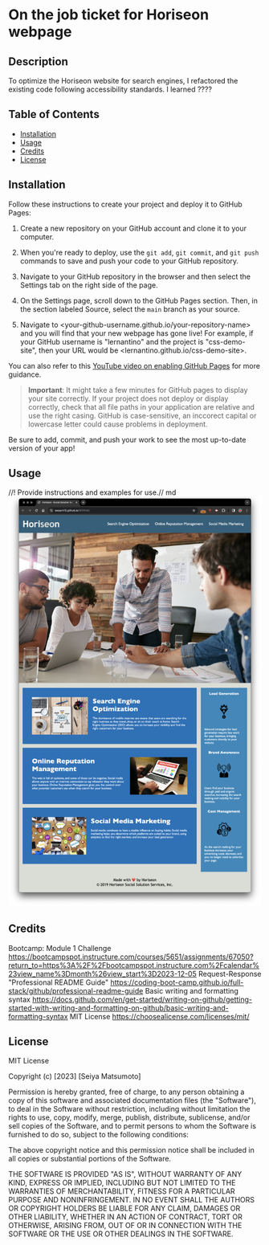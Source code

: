 
<!--

Deployed application
https://seiyam13.github.io/W01HW
GitHub repository
https://github.com/seiyam13/W01HW

html
added the page title(7)
changed the non-semantic elements(div) to semantic elements(header, nav, main, aside)
add id to search-engine-optimization
added alt to imag src x3 x2
Cost Management <img> tag unify
Footer delete H2

css
? header h1 marged color
cannot marge serch/online/social
cannot marge benefit -/h3/img x3


content of README
https://coding-boot-camp.github.io/full-stack/github/professional-readme-guide

-->


# On the job ticket for Horiseon webpage


## Description
To optimize the Horiseon website for search engines, I refactored the existing code following accessibility standards.
I learned ????



## Table of Contents

- [Installation](#installation)
- [Usage](#usage)
- [Credits](#credits)
- [License](#license)




## Installation

Follow these instructions to create your project and deploy it to GitHub Pages:

1. Create a new repository on your GitHub account and clone it to your computer.

2. When you're ready to deploy, use the `git add`, `git commit`, and `git push` commands to save and push your code to your GitHub repository.

3. Navigate to your GitHub repository in the browser and then select the Settings tab on the right side of the page.

4. On the Settings page, scroll down to the GitHub Pages section. Then, in the section labeled Source, select the `main` branch as your source.

5. Navigate to <your-github-username.github.io/your-repository-name> and you will find that your new webpage has gone live! For example, if your GitHub username is "lernantino" and the project is "css-demo-site", then your URL would be <lernantino.github.io/css-demo-site>.

You can also refer to this [YouTube video on enabling GitHub Pages](https://youtu.be/P4Mu1t5rIXg) for more guidance.

> **Important**: It might take a few minutes for GitHub pages to display your site correctly. If your project does not deploy or display correctly, check that all file paths in your application are relative and use the right casing. GitHub is case-sensitive, an inccorect capital or lowercase letter could cause problems in deployment.

Be sure to add, commit, and push your work to see the most up-to-date version of your app!


## Usage

//! Provide instructions and examples for use.//
md
![alt="Screen Shot"](assets/images/screenshot.png)


## Credits
Bootcamp: Module 1 Challenge
https://bootcampspot.instructure.com/courses/5651/assignments/67050?return_to=https%3A%2F%2Fbootcampspot.instructure.com%2Fcalendar%23view_name%3Dmonth%26view_start%3D2023-12-05
Request-Response "Professional README Guide"
https://coding-boot-camp.github.io/full-stack/github/professional-readme-guide
Basic writing and formatting syntax
https://docs.github.com/en/get-started/writing-on-github/getting-started-with-writing-and-formatting-on-github/basic-writing-and-formatting-syntax
MIT License
https://choosealicense.com/licenses/mit/


## License

MIT License

Copyright (c) [2023] [Seiya Matsumoto]

Permission is hereby granted, free of charge, to any person obtaining a copy
of this software and associated documentation files (the "Software"), to deal
in the Software without restriction, including without limitation the rights
to use, copy, modify, merge, publish, distribute, sublicense, and/or sell
copies of the Software, and to permit persons to whom the Software is
furnished to do so, subject to the following conditions:

The above copyright notice and this permission notice shall be included in all
copies or substantial portions of the Software.

THE SOFTWARE IS PROVIDED "AS IS", WITHOUT WARRANTY OF ANY KIND, EXPRESS OR
IMPLIED, INCLUDING BUT NOT LIMITED TO THE WARRANTIES OF MERCHANTABILITY,
FITNESS FOR A PARTICULAR PURPOSE AND NONINFRINGEMENT. IN NO EVENT SHALL THE
AUTHORS OR COPYRIGHT HOLDERS BE LIABLE FOR ANY CLAIM, DAMAGES OR OTHER
LIABILITY, WHETHER IN AN ACTION OF CONTRACT, TORT OR OTHERWISE, ARISING FROM,
OUT OF OR IN CONNECTION WITH THE SOFTWARE OR THE USE OR OTHER DEALINGS IN THE
SOFTWARE.

